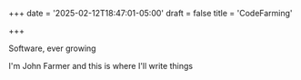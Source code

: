 +++
date = '2025-02-12T18:47:01-05:00'
draft = false
title = 'CodeFarming'

+++
 
Software, ever growing 

I'm John Farmer and this is where I'll write things